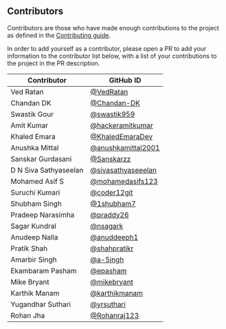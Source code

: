 ## Contributors

Contributors are those who have made enough contributions to the project as defined in the [Contributing guide](https://kyverno.io/community/#contributing).

In order to add yourself as a contributor, please open a PR to add your information to the contributor list below, with a list of your contributions to the project in the PR description.

| Contributor           | GitHub ID                                                  |
| --------------------- | ---------------------------------------------------------- |
| Ved Ratan             | [@VedRatan](https://github.com/VedRatan)                   |
| Chandan DK            | [@Chandan-DK](https://github.com/Chandan-DK)               |
| Swastik Gour          | [@swastik959](https://github.com/swastik959)               |
| Amit Kumar            | [@hackeramitkumar](https://github.com/hackeramitkumar)     |
| Khaled Emara          | [@KhaledEmaraDev](https://github.com/KhaledEmaraDev)       |
| Anushka Mittal        | [@anushkamittal2001](https://github.com/anushkamittal2001) |
| Sanskar Gurdasani     | [@Sanskarzz](https://github.com/Sanskarzz)                 |
| D N Siva Sathyaseelan | [@sivasathyaseeelan](https://github.com/sivasathyaseeelan) |
| Mohamed Asif S        | [@mohamedasifs123](https://github.com/mohamedasifs123)     |
| Suruchi Kumari        | [@coder12git](https://github.com/coder12git)               |
| Shubham Singh         | [@1shubham7](https://github.com/1shubham7)                 |
| Pradeep Narasimha     | [@praddy26](https://github.com/praddy26)                   |
| Sagar Kundral         | [@nsagark](https://github.com/nsagark)                     |
| Anudeep Nalla         | [@anuddeeph1](https://github.com/anuddeeph1)               |
| Pratik Shah           | [@shahpratikr](https://github.com/shahpratikr)             |
| Amarbir Singh         | [@a-5ingh](https://github.com/A-5ingh)                     |
| Ekambaram Pasham      | [@epasham](https://github.com/epasham)                     |
| Mike Bryant           | [@mikebryant](https://github.com/mikebryant)               |
| Karthik Manam         | [@karthikmanam](https://github.com/karthikmanam)           |
| Yugandhar Suthari     | [@yrsuthari](https://github.com/yrsuthari)                 |
| Rohan Jha             | [@Rohanraj123](https://github.com/Rohanraj123)             |
